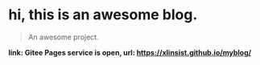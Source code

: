 # hi, this is an awesome blog.

> An awesome project.

**link: Gitee Pages service is open, url: https://xlinsist.github.io/myblog/**